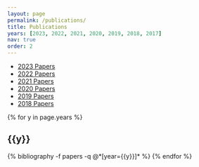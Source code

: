 ```yaml
---
layout: page
permalink: /publications/
title: Publications
years: [2023, 2022, 2021, 2020, 2019, 2018, 2017]
nav: true
order: 2
---
```



- [2023 Papers](https://shinjiwlab.github.io/activities/2023/paper-list/)
- [2022 Papers](https://shinjiwlab.github.io/activities/2022/paper-list/)
- [2021 Papers](https://shinjiwlab.github.io/activities/2021/paper-list/)
- [2020 Papers](https://shinjiwlab.github.io/activities/2020/paper-list/)
- [2019 Papers](https://shinjiwlab.github.io/activities/2019/paper-list/)
- [2018 Papers](https://shinjiwlab.github.io/activities/2018/paper-list/)


<div class="publications">

{% for y in page.years %}
  <h2 class="year">{{y}}</h2>
  {% bibliography -f papers -q @*[year={{y}}]* %}
{% endfor %}

</div>


